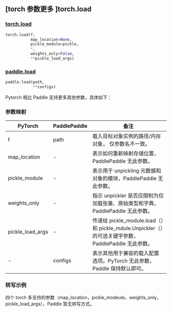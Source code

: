 ## [torch 参数更多 ]torch.load

### [torch.load](https://pytorch.org/docs/1.13/generated/torch.load.html?highlight=load#torch.load)

```python
torch.load(f,
           map_location=None,
           pickle_module=pickle,
           *,
           weights_only=False,
           **pickle_load_args)
```

### [paddle.load](https://www.paddlepaddle.org.cn/documentation/docs/zh/api/paddle/load_cn.html#load)

```python
paddle.load(path,
            **configs)
```

Pytorch 相比 Paddle 支持更多其他参数，具体如下：

### 参数映射

| PyTorch          | PaddlePaddle | 备注                                                         |
| ---------------- | ------------ | ------------------------------------------------------------ |
| f                | path         | 载入目标对象实例的路径/内存对象， 仅参数名不一致。           |
| map_location     | -            | 表示如何重新映射存储位置，PaddlePaddle 无此参数。            |
| pickle_module    | -            | 表示用于 unpickling 元数据和对象的模块，PaddlePaddle 无此参数。 |
| weights_only     | -            | 指示 unpickler 是否应限制为仅加载张量、原始类型和字典，PaddlePaddle 无此参数。 |
| pickle_load_args | -            | 传递给 pickle_module.load（）和 pickle_mdule.Unpickler（）的可选关键字参数，PaddlePaddle 无此参数。 |
| -                | configs      | 表示其他用于兼容的载入配置选项。PyTorch 无此参数， Paddle 保持默认即可。 |


### 转写示例

四个 torch 多支持的参数（map_location，pickle_modeule，weights_only，pickle_load_args），Paddle 暂无转写方式。

